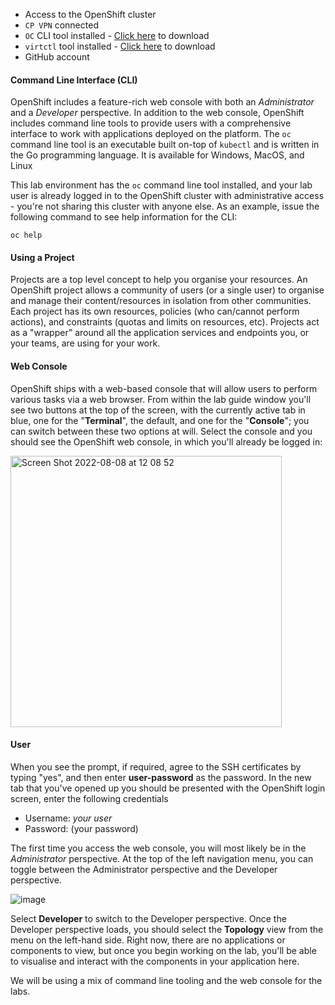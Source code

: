 - Access to the OpenShift cluster
- `CP VPN` connected
- `OC` CLI tool installed - [Click here]() to download
- `virtctl` tool installed - [Click here]() to download
- GitHub account


#### Command Line Interface (CLI)

OpenShift includes a feature-rich web console with both an *Administrator* and a *Developer* perspective. In addition to the web console, OpenShift includes command line tools to provide users with a comprehensive interface to work with applications deployed on the platform.  The `oc` command line tool is an executable built on-top of `kubectl` and is written in the Go programming language. It is available for Windows, MacOS, and Linux

This lab environment has the `oc` command line tool installed, and your lab user is already logged in to the OpenShift cluster with administrative access - you're not sharing this cluster with anyone else. As an example, issue the following command to see help information for the CLI:

```execute-1
oc help
```

#### Using a Project

Projects are a top level concept to help you organise your resources. An OpenShift project allows a community of users (or a single user) to organise and manage their content/resources in isolation from other communities. Each project has its own resources, policies (who can/cannot perform actions), and constraints (quotas and limits on resources, etc). Projects act as a "wrapper" around all the application services and endpoints you, or your teams, are using for your work.

#### Web Console

OpenShift ships with a web-based console that will allow users to perform various tasks via a web browser. From within the lab guide window you'll see two buttons at the top of the screen, with the currently active tab in blue, one for the "**Terminal**", the default, and one for the "**Console**"; you can switch between these two options at will. Select the console and you should see the OpenShift web console, in which you'll already be logged in:

<img width="434" alt="Screen Shot 2022-08-08 at 12 08 52" src="https://user-images.githubusercontent.com/64369864/183382562-9850df4c-d07b-4faa-af47-71d1f864dde3.png">

#### User

When you see the prompt, if required, agree to the SSH certificates by typing "yes", and then enter **user-password** as the password. 
In the new tab that you've opened up you should be presented with the OpenShift login screen, enter the following credentials

- Username: *your user*
- Password: (your password)

The first time you access the web console, you will most likely be in the *Administrator* perspective. At the top of the left navigation menu, you can toggle between the Administrator perspective and the Developer perspective.

![image](https://user-images.githubusercontent.com/64369864/183383429-56194be8-ccfe-49d9-9c76-f1825b97f2bd.png)

Select **Developer** to switch to the Developer perspective. Once the Developer perspective loads, you should select the **Topology** view from the menu on the left-hand side. Right now, there are no applications or components to view, but once you begin working on the lab, you'll be able to visualise and interact with the components in your application here.

We will be using a mix of command line tooling and the web console for the labs. 
